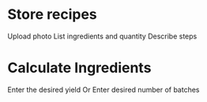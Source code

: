 # Store recipes
Upload photo
List ingredients and quantity
Describe steps

# Calculate Ingredients
Enter the desired yield
Or Enter desired number of batches 

